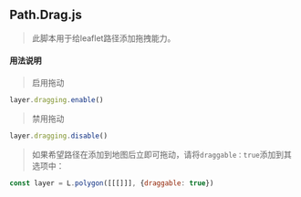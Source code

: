 ## Path.Drag.js
> 此脚本用于给leaflet路径添加拖拽能力。

#### 用法说明

> 启用拖动

```javascript
layer.dragging.enable()
```

> 禁用拖动

```javascript
layer.dragging.disable()
```

> 如果希望路径在添加到地图后立即可拖动，请将`draggable：true`添加到其选项中：

```javascript
const layer = L.polygon([[[]]], {draggable: true})
```